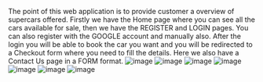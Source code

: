 The point of this web application is to provide customer a overview of supercars offered.
Firstly we have the Home page where you can see all the cars available for sale, then we have the REGISTER and LOGIN pages. You can also register with the GOOGLE account and manually also.
After the login you will be able to book the car you want and you will be redirected to a Checkout form where you need to fill the details. Here we also have a Contact Us page in a FORM format. 
![image](https://user-images.githubusercontent.com/91683980/200834803-d03f0798-449f-45ce-91a7-9a6480fd8bcc.png)
![image](https://user-images.githubusercontent.com/91683980/200834833-19161221-5d7f-4438-bf35-b3f286b0ce03.png)
![image](https://user-images.githubusercontent.com/91683980/200834861-05145774-a280-4bfa-b2ec-57f4aaf20725.png)
![image](https://user-images.githubusercontent.com/91683980/200834877-03f22660-3dd0-4a0b-b5a3-369938ed7cf5.png)
![image](https://user-images.githubusercontent.com/91683980/200834906-f3fdd06e-68ea-4e51-92da-c676149dbfe6.png)
![image](https://user-images.githubusercontent.com/91683980/200834932-0c7767c0-c303-4700-bfbf-ea9f8cc359a4.png)
![image](https://user-images.githubusercontent.com/91683980/200834947-6a98a505-a97b-4492-9c71-785b26c9b649.png)
